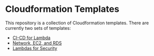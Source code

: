 # Cloudformation Templates

This repository is a collection of Cloudformation templates. There are currently two sets of templates:

- [CI-CD for Lambda](https://github.com/fabioschorn/fs-proj_aws-cloudformation/tree/main/cicd/)
- [Network, EC2, and RDS](https://github.com/fabioschorn/fs-proj_aws-cloudformation/tree/main/infrastructure/)
- [Lambdas for Security](https://github.com/fabioschorn/fs-proj_aws-cloudformation/tree/main/remediations/)